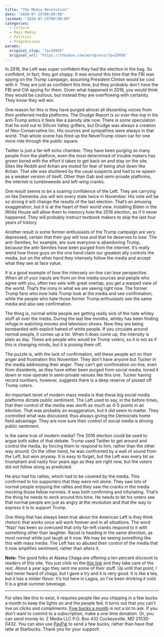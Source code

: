 ```yaml
---
title: "The Media Revolution"
date: "2020-07-25T00:00:00"
lastmod: "2020-07-25T00:00:00"
categories:
  - Culture
  - Mass Media
  - Politics
  - Progressives
params:
  original_slug: "?p=20956"
  original_url: "https://thezman.com/wordpress/?p=20956"
---
```


In 2016, the Left was super confident they had the election in the bag.
So confident, in fact, they got sloppy. It was around this time that the
FBI was spying on the Trump campaign, assuming President Clinton would
be cool with it. They are just as confident this time, but they probably
don’t have the FBI and CIA spying for them. Given what happened in 2016,
you would think they would be cautious, but instead they are overflowing
with certainty. They know they will win.

One reason for this is they have purged almost all dissenting voices
from their preferred media platforms. The Drudge Report is so
over-the-top in his anti-Trump antics it feels like a parody site now.
There is some speculation that he sold out to Silicon Valley grifters,
but Drudge was always a creation of Neo-Conservative Inc. His sources
and sympathies were always in that world. That whole scene has fired up
the NeverTrump clown car for one more ride through the public square.

Twitter is just a far-left echo chamber. They have been purging so many
people from the platform, even the most determined of trouble makers has
grown bored with the effort it takes to get back on and stay on the
site. Sites like Reddit and 4chan are muted for fear of being shut down
like 8chan. That site was shuttered by the usual suspects and had to
re-spawn as a weaker version of itself. Other than Gab and semi-private
platforms, the internet is tumbleweeds and left-wing cranks.

One result seems to be a soaring confidence of the Left. They are
carrying on like Dementia Joe will win every state twice in November.
His vote will be so strong it will change the results of the last
election. That’s an amusing exaggeration, but it is at the heart of
their world view. Installing Biden in the White House will allow them to
memory hole the 2016 election, as if it never happened. They will
probably instruct textbook makers to skip the last four years of
history.

Another result is some former enthusiasts of the Trump campaign are very
depressed, certain that their guy will lose and that he deserves to
lose. The anti-Semites, for example, are sure everyone is abandoning
Trump, because the anti-Semites have been purged from the internet. It’s
really weird how those guys on the one hand claim our greatest ally
controls the media, but on the other hand they intensely follow the
media and accept what they see at face value.

It is a good example of how the intensely on-line can lose perspective.
When all of your inputs are from on-line media sources and people who
agree with you, often two sets with great overlap, you get a warped view
of the world. That’s the irony in what we are seeing right now. The
former Trump fans who now hate Trump look at the media and see
confirmation, while the people who hate those former Trump enthusiasts
see the same media and also see confirmation.

The thing is, normal white people are getting really sick of the hate
whitey stuff all over the media. During the last few months, whitey has
been finding refuge in watching movies and television shows. Now they
are being bombarded with explicit hatred of white people. If you
circulate around normal people, it comes up a lot. When it does come up,
the intensity is plain as day. These are people who would be Trump
voters, so it is not as if this is changing minds, but it is pissing
them off.

The puzzle is, with the lack of confirmation, will these people act on
their anger and frustration this November. They don’t have anyone but
Tucker in the media addressing their anger. They can’t get confirmation
on-line, even from dissidents, as they have either been purged from
social media, toned it down or now operate in semi-private venues like
this one. Tucker having record numbers, however, suggests there is a
deep reserve of pissed off Trump voters.

An important tenet of modern mass media is that these big social media
platforms dictate public sentiment. The Left used to say, in the before
times, that their control of the media was worth as much as 4-5 points
in an election. That was probably an exaggeration, but it did seem to
matter. They controlled what was discussed, thus always giving the
Democrats home field advantage. They are now sure their control of
social media is driving public sentiment.

Is the same true of modern media? The 2016 election could be used to
argue both sides of that debate. Trump used Twitter to get around and
control the media, by forcing them to respond to him, rather than the
other way around. On the other hand, he was confronted by a wall of
sound from the Left, but won anyway. It is easy to forget, but the Left
was every bit as triumphant and nasty four years ago as they are right
now, but the voters did not follow along as predicted.

He also had his rallies, which had to be covered by the media. This
confirmed to his supporters that they were not alone. They saw lots of
normal people enjoying the rallies and they saw the cranks in the media
mocking those fellow normies. It was both confirming and infuriating.
That’s the thing he needs to work around this time. He needs to let his
voters see that normal people are just as angry at the revolution and
that the way to express it is to support Trump.

One thing that has always been true about the American Left is they
think rhetoric that works once will work forever and in all situations.
The word “Nazi’ has been so overused that only far-left cranks respond
to it with something other than laughter. Racist is heading in the same
direction, as most normal white just laugh at it now. We may be seeing
something like this with mass media. The Left has so abused their
control of the media that it now amplifies sentiment, rather than alters
it.

**Note:** The good folks at Alaska Chaga are offering a ten percent
discount to readers of this site. You just click on the
<a href="https://alaskachaga.us/discount/ZMAN" rel="noopener noreferrer"
target="_blank">this link</a> and they take care of the rest. About a
year ago they sent me some of their stuff. Up until that point, I had
never heard of chaga, but I gave a try and it is very good. It is like a
tea, but it has a milder flavor. It’s hot here in Lagos, so I’ve been
drinking it cold. It is a great summer beverage.

------------------------------------------------------------------------

For sites like this to exist, it requires people like you chipping in a
few bucks a month to keep the lights on and the people fed. It turns out
that you can’t live on clicks and compliments.
<a href="https://www.subscribestar.com/the-z-blog"
rel="noopener noreferrer" target="_blank">Five bucks a month</a> is not
a lot to ask. If you don’t want to commit to a subscription, make a one
time donation. Or, you can send money to: Z Media LLC P.O. Box 432
Cockeysville, MD 21030-0432. You can also use <a
href="https://www.paypal.com/cgi-bin/webscr?cmd=_s-xclick&amp;hosted_button_id=UDAS2Q8JYA6CN&amp;source=url"
rel="noopener noreferrer" target="_blank">PayPal</a> to send a few
bucks, rather than have that latte at Starbucks. Thank you for your
support!
